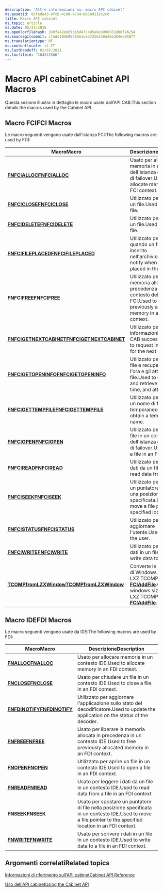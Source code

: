 ```yaml
---
description: 'Altre informazioni su: macro API cabinet'
ms.assetid: 85fade43-9fcb-4100-a734-8b36d132b2c0
title: Macro API cabinet
ms.topic: article
ms.date: 05/31/2018
ms.openlocfilehash: 390fa42e0293e5d47c405e8e99986538b8f26254
ms.sourcegitcommit: c7add10d695482e1ceb72d62b8a4ebd84ea050f7
ms.translationtype: MT
ms.contentlocale: it-IT
ms.lasthandoff: 01/07/2021
ms.locfileid: "104522866"
---
```

# <a name="cabinet-api-macros"></a><span data-ttu-id="e5343-103">Macro API cabinet</span><span class="sxs-lookup"><span data-stu-id="e5343-103">Cabinet API Macros</span></span>

<span data-ttu-id="e5343-104">Questa sezione illustra in dettaglio le macro usate dall'API CAB:</span><span class="sxs-lookup"><span data-stu-id="e5343-104">This section details the macros used by the Cabinet API:</span></span>

## <a name="fci-macros"></a><span data-ttu-id="e5343-105">Macro FCI</span><span class="sxs-lookup"><span data-stu-id="e5343-105">FCI Macros</span></span>

<span data-ttu-id="e5343-106">Le macro seguenti vengono usate dall'istanza FCI:</span><span class="sxs-lookup"><span data-stu-id="e5343-106">The following macros are used by FCI:</span></span>



| <span data-ttu-id="e5343-107">Macro</span><span class="sxs-lookup"><span data-stu-id="e5343-107">Macro</span></span>                                              | <span data-ttu-id="e5343-108">Descrizione</span><span class="sxs-lookup"><span data-stu-id="e5343-108">Description</span></span>                                                                                    |
|----------------------------------------------------|------------------------------------------------------------------------------------------------|
| [<span data-ttu-id="e5343-109">**FNFCIALLOC**</span><span class="sxs-lookup"><span data-stu-id="e5343-109">**FNFCIALLOC**</span></span>](/windows/desktop/api/fci/nf-fci-fnfcialloc)                   | <span data-ttu-id="e5343-110">Usato per allocare memoria in un contesto dell'istanza del cluster di failover.</span><span class="sxs-lookup"><span data-stu-id="e5343-110">Used to allocate memory in an FCI context.</span></span><br/>                                          |
| [<span data-ttu-id="e5343-111">**FNFCICLOSE**</span><span class="sxs-lookup"><span data-stu-id="e5343-111">**FNFCICLOSE**</span></span>](/windows/desktop/api/fci/nf-fci-fnfciclose)                   | <span data-ttu-id="e5343-112">Utilizzato per chiudere un file.</span><span class="sxs-lookup"><span data-stu-id="e5343-112">Used to close a file.</span></span><br/>                                                               |
| [<span data-ttu-id="e5343-113">**FNFCIDELETE**</span><span class="sxs-lookup"><span data-stu-id="e5343-113">**FNFCIDELETE**</span></span>](/windows/desktop/api/fci/nf-fci-fnfcidelete)                 | <span data-ttu-id="e5343-114">Utilizzato per eliminare un file.</span><span class="sxs-lookup"><span data-stu-id="e5343-114">Used to delete a file.</span></span><br/>                                                              |
| [<span data-ttu-id="e5343-115">**FNFCIFILEPLACED**</span><span class="sxs-lookup"><span data-stu-id="e5343-115">**FNFCIFILEPLACED**</span></span>](/windows/desktop/api/fci/nf-fci-fnfcifileplaced)         | <span data-ttu-id="e5343-116">Utilizzato per notificare quando un file viene inserito nell'archivio.</span><span class="sxs-lookup"><span data-stu-id="e5343-116">Used to notify when a file is placed in the cabinet.</span></span><br/>                                |
| [<span data-ttu-id="e5343-117">**FNFCIFREE**</span><span class="sxs-lookup"><span data-stu-id="e5343-117">**FNFCIFREE**</span></span>](/windows/desktop/api/fci/nf-fci-fnfcifree)                     | <span data-ttu-id="e5343-118">Utilizzato per liberare la memoria allocata in precedenza in un contesto dell'istanza FCI.</span><span class="sxs-lookup"><span data-stu-id="e5343-118">Used to free previously allocated memory in an FCI context.</span></span><br/>                         |
| [<span data-ttu-id="e5343-119">**FNFCIGETNEXTCABINET**</span><span class="sxs-lookup"><span data-stu-id="e5343-119">**FNFCIGETNEXTCABINET**</span></span>](/windows/desktop/api/fci/nf-fci-fnfcigetnextcabinet) | <span data-ttu-id="e5343-120">Utilizzato per richiedere informazioni per il file CAB successivo.</span><span class="sxs-lookup"><span data-stu-id="e5343-120">Used to request information for the next cabinet.</span></span><br/>                                   |
| [<span data-ttu-id="e5343-121">**FNFCIGETOPENINFO**</span><span class="sxs-lookup"><span data-stu-id="e5343-121">**FNFCIGETOPENINFO**</span></span>](/windows/desktop/api/fci/nf-fci-fnfcigetopeninfo)       | <span data-ttu-id="e5343-122">Utilizzato per aprire un file e recuperare la data, l'ora e gli attributi del file.</span><span class="sxs-lookup"><span data-stu-id="e5343-122">Used to open a file and retrieve file date, time, and attributes.</span></span><br/>                   |
| [<span data-ttu-id="e5343-123">**FNFCIGETTEMPFILE**</span><span class="sxs-lookup"><span data-stu-id="e5343-123">**FNFCIGETTEMPFILE**</span></span>](/windows/desktop/api/fci/nf-fci-fnfcigettempfile)       | <span data-ttu-id="e5343-124">Utilizzato per ottenere un nome di file temporaneo.</span><span class="sxs-lookup"><span data-stu-id="e5343-124">Used to obtain a temporary file name.</span></span><br/>                                               |
| [<span data-ttu-id="e5343-125">**FNFCIOPEN**</span><span class="sxs-lookup"><span data-stu-id="e5343-125">**FNFCIOPEN**</span></span>](/windows/desktop/api/fci/nf-fci-fnfciopen)                     | <span data-ttu-id="e5343-126">Utilizzato per aprire un file in un contesto dell'istanza del cluster di failover.</span><span class="sxs-lookup"><span data-stu-id="e5343-126">Used to open a file in an FCI context.</span></span><br/>                                              |
| [<span data-ttu-id="e5343-127">**FNFCIREAD**</span><span class="sxs-lookup"><span data-stu-id="e5343-127">**FNFCIREAD**</span></span>](/windows/desktop/api/fci/nf-fci-fnfciread)                     | <span data-ttu-id="e5343-128">Utilizzato per leggere i dati da un file.</span><span class="sxs-lookup"><span data-stu-id="e5343-128">Used to read data from a file.</span></span><br/>                                                      |
| [<span data-ttu-id="e5343-129">**FNFCISEEK**</span><span class="sxs-lookup"><span data-stu-id="e5343-129">**FNFCISEEK**</span></span>](/windows/desktop/api/fci/nf-fci-fnfciseek)                     | <span data-ttu-id="e5343-130">Utilizzato per spostare un puntatore di file in una posizione specificata.</span><span class="sxs-lookup"><span data-stu-id="e5343-130">Used to move a file pointer to a specified location.</span></span><br/>                                |
| [<span data-ttu-id="e5343-131">**FNFCISTATUS**</span><span class="sxs-lookup"><span data-stu-id="e5343-131">**FNFCISTATUS**</span></span>](/windows/desktop/api/fci/nf-fci-fnfcistatus)                 | <span data-ttu-id="e5343-132">Utilizzato per aggiornare l'utente.</span><span class="sxs-lookup"><span data-stu-id="e5343-132">Used to update the user.</span></span><br/>                                                            |
| [<span data-ttu-id="e5343-133">**FNFCIWRITE**</span><span class="sxs-lookup"><span data-stu-id="e5343-133">**FNFCIWRITE**</span></span>](/windows/desktop/api/fci/nf-fci-fnfciwrite)                   | <span data-ttu-id="e5343-134">Utilizzato per scrivere i dati in un file.</span><span class="sxs-lookup"><span data-stu-id="e5343-134">Used to write data to a file.</span></span><br/>                                                       |
| [<span data-ttu-id="e5343-135">**TCOMPfromLZXWindow**</span><span class="sxs-lookup"><span data-stu-id="e5343-135">**TCOMPfromLZXWindow**</span></span>](/windows/desktop/api/fdi_fci_types/nf-fdi_fci_types-tcompfromlzxwindow)   | <span data-ttu-id="e5343-136">Converte le dimensioni di Windows in un valore LXZ TCOMP per [**FCIAddFile**](/windows/desktop/api/Fci/nf-fci-fciaddfile).</span><span class="sxs-lookup"><span data-stu-id="e5343-136">Converts windows size into an LXZ TCOMP value for [**FCIAddFile**](/windows/desktop/api/Fci/nf-fci-fciaddfile).</span></span><br/> |



 

## <a name="fdi-macros"></a><span data-ttu-id="e5343-137">Macro IDE</span><span class="sxs-lookup"><span data-stu-id="e5343-137">FDI Macros</span></span>

<span data-ttu-id="e5343-138">Le macro seguenti vengono usate da IDE:</span><span class="sxs-lookup"><span data-stu-id="e5343-138">The following macros are used by FDI:</span></span>



| <span data-ttu-id="e5343-139">Macro</span><span class="sxs-lookup"><span data-stu-id="e5343-139">Macro</span></span>                              | <span data-ttu-id="e5343-140">Descrizione</span><span class="sxs-lookup"><span data-stu-id="e5343-140">Description</span></span>                                                                         |
|------------------------------------|-------------------------------------------------------------------------------------|
| [<span data-ttu-id="e5343-141">**FNALLOC**</span><span class="sxs-lookup"><span data-stu-id="e5343-141">**FNALLOC**</span></span>](/windows/desktop/api/fdi/nf-fdi-fnalloc)         | <span data-ttu-id="e5343-142">Usato per allocare memoria in un contesto IDE.</span><span class="sxs-lookup"><span data-stu-id="e5343-142">Used to allocate memory in an FDI context.</span></span><br/>                               |
| [<span data-ttu-id="e5343-143">**FNCLOSE**</span><span class="sxs-lookup"><span data-stu-id="e5343-143">**FNCLOSE**</span></span>](/windows/desktop/api/fdi/nf-fdi-fnclose)         | <span data-ttu-id="e5343-144">Usato per chiudere un file in un contesto IDE.</span><span class="sxs-lookup"><span data-stu-id="e5343-144">Used to close a file in an FDI context.</span></span><br/>                                  |
| [<span data-ttu-id="e5343-145">**FNFDINOTIFY**</span><span class="sxs-lookup"><span data-stu-id="e5343-145">**FNFDINOTIFY**</span></span>](/windows/desktop/api/fdi/nf-fdi-fnfdinotify) | <span data-ttu-id="e5343-146">Utilizzato per aggiornare l'applicazione sullo stato del decodificatore.</span><span class="sxs-lookup"><span data-stu-id="e5343-146">Used to update the application on the status of the decoder.</span></span><br/>             |
| [<span data-ttu-id="e5343-147">**FNFREE**</span><span class="sxs-lookup"><span data-stu-id="e5343-147">**FNFREE**</span></span>](/windows/desktop/api/fdi/nf-fdi-fnfree)           | <span data-ttu-id="e5343-148">Usato per liberare la memoria allocata in precedenza in un contesto IDE.</span><span class="sxs-lookup"><span data-stu-id="e5343-148">Used to free previously allocated memory in an FDI context.</span></span><br/>              |
| [<span data-ttu-id="e5343-149">**FNOPEN**</span><span class="sxs-lookup"><span data-stu-id="e5343-149">**FNOPEN**</span></span>](/windows/desktop/api/fdi/nf-fdi-fnopen)           | <span data-ttu-id="e5343-150">Utilizzato per aprire un file in un contesto IDE.</span><span class="sxs-lookup"><span data-stu-id="e5343-150">Used to open a file in an FDI context.</span></span><br/>                                   |
| [<span data-ttu-id="e5343-151">**FNREAD**</span><span class="sxs-lookup"><span data-stu-id="e5343-151">**FNREAD**</span></span>](/windows/desktop/api/fdi/nf-fdi-fnread)           | <span data-ttu-id="e5343-152">Usato per leggere i dati da un file in un contesto IDE.</span><span class="sxs-lookup"><span data-stu-id="e5343-152">Used to read data from a file in an FDI context.</span></span><br/>                         |
| [<span data-ttu-id="e5343-153">**FNSEEK**</span><span class="sxs-lookup"><span data-stu-id="e5343-153">**FNSEEK**</span></span>](/windows/desktop/api/fdi/nf-fdi-fnseek)           | <span data-ttu-id="e5343-154">Usato per spostare un puntatore di file nella posizione specificata in un contesto IDE.</span><span class="sxs-lookup"><span data-stu-id="e5343-154">Used to move a file pointer to the specified location in an FDI context.</span></span><br/> |
| [<span data-ttu-id="e5343-155">**FNWRITE**</span><span class="sxs-lookup"><span data-stu-id="e5343-155">**FNWRITE**</span></span>](/windows/desktop/api/fdi/nf-fdi-fnwrite)         | <span data-ttu-id="e5343-156">Usato per scrivere i dati in un file in un contesto IDE.</span><span class="sxs-lookup"><span data-stu-id="e5343-156">Used to write data to a file in an FDI context.</span></span><br/>                          |



 

## <a name="related-topics"></a><span data-ttu-id="e5343-157">Argomenti correlati</span><span class="sxs-lookup"><span data-stu-id="e5343-157">Related topics</span></span>

<dl> <dt>

[<span data-ttu-id="e5343-158">Informazioni di riferimento sull'API cabinet</span><span class="sxs-lookup"><span data-stu-id="e5343-158">Cabinet API Reference</span></span>](cabinet-api-reference.md)
</dt> <dt>

[<span data-ttu-id="e5343-159">Uso dell'API cabinet</span><span class="sxs-lookup"><span data-stu-id="e5343-159">Using the Cabinet API</span></span>](using-the-cabinet-api.md)
</dt> </dl>

 

 




